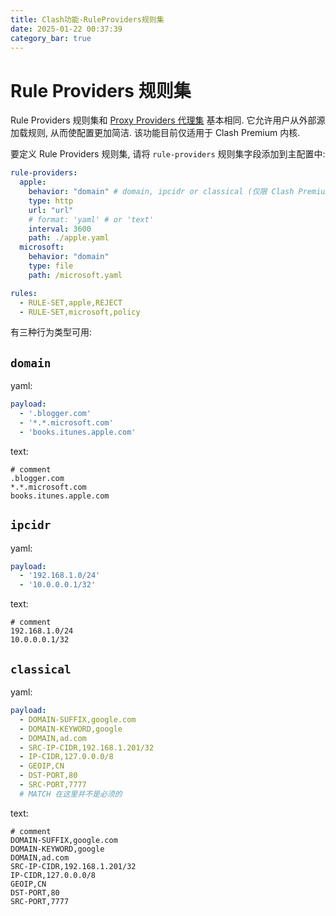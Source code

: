 ```yaml
---
title: Clash功能-RuleProviders规则集
date: 2025-01-22 00:37:39
category_bar: true
---
```


# Rule Providers 规则集

Rule Providers 规则集和 [Proxy Providers 代理集](https://blog.qingyi-studio.top/2024/08/27/Clash-Outbound/#Proxy-Providers-%E4%BB%A3%E7%90%86%E9%9B%86) 基本相同. 它允许用户从外部源加载规则, 从而使配置更加简洁. 该功能目前仅适用于 Clash Premium 内核.

要定义 Rule Providers 规则集, 请将 `rule-providers` 规则集字段添加到主配置中:

```yaml
rule-providers:
  apple:
    behavior: "domain" # domain, ipcidr or classical (仅限 Clash Premium 内核)
    type: http
    url: "url"
    # format: 'yaml' # or 'text'
    interval: 3600
    path: ./apple.yaml
  microsoft:
    behavior: "domain"
    type: file
    path: /microsoft.yaml

rules:
  - RULE-SET,apple,REJECT
  - RULE-SET,microsoft,policy
```

有三种行为类型可用:

## `domain`

yaml:

```yaml
payload:
  - '.blogger.com'
  - '*.*.microsoft.com'
  - 'books.itunes.apple.com'
```

text:

```text
# comment
.blogger.com
*.*.microsoft.com
books.itunes.apple.com
```

## `ipcidr`[](https://a76yyyy.github.io/clash/zh_CN/premium/rule-providers.html#ipcidr)

yaml:

```yaml
payload:
  - '192.168.1.0/24'
  - '10.0.0.0.1/32'
```

text:

```text
# comment
192.168.1.0/24
10.0.0.0.1/32
```

## `classical`

yaml:

```yaml
payload:
  - DOMAIN-SUFFIX,google.com
  - DOMAIN-KEYWORD,google
  - DOMAIN,ad.com
  - SRC-IP-CIDR,192.168.1.201/32
  - IP-CIDR,127.0.0.0/8
  - GEOIP,CN
  - DST-PORT,80
  - SRC-PORT,7777
  # MATCH 在这里并不是必须的
```

text:

```text
# comment
DOMAIN-SUFFIX,google.com
DOMAIN-KEYWORD,google
DOMAIN,ad.com
SRC-IP-CIDR,192.168.1.201/32
IP-CIDR,127.0.0.0/8
GEOIP,CN
DST-PORT,80
SRC-PORT,7777
```
